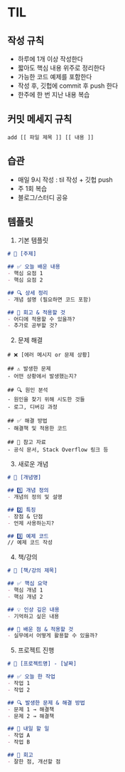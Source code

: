 # TIL

## 작성 규칙
- 하루에 1개 이상 작성한다
- 짧아도 핵심 내용 위주로 정리한다
- 가능한 코드 예제를 포함한다
- 작성 후, 깃헙에 commit 후 push 한다
- 한주에 한 번 지난 내용 복습

## 커밋 메세지 규칙
```
add [[ 파일 제목 ]] [[ 내용 ]]
```

## 습관
- 매일 9시 작성 : til 작성 + 깃헙 push
- 주 1회 복습
- 블로그/스터디 공유

## 템플릿
1. 기본 템플릿
```markdown
# 📌 [주제]

## ✅ 오늘 배운 내용
- 핵심 요점 1
- 핵심 요점 2

## 🔍 상세 정리
- 개념 설명 (필요하면 코드 포함)

## 🤔 회고 & 적용할 것
- 어디에 적용할 수 있을까?
- 추가로 공부할 것?
```
2. 문제 해결
```
# ❌ [에러 메시지 or 문제 상황]

## ⚠️ 발생한 문제
- 어떤 상황에서 발생했는지?

## 🔍 원인 분석
- 원인을 찾기 위해 시도한 것들
- 로그, 디버깅 과정

## ✅ 해결 방법
- 해결책 및 적용한 코드

## 🔗 참고 자료
- 공식 문서, Stack Overflow 링크 등
```
3. 새로운 개념
```markdown
# 📌 [개념명]

## 1️⃣ 개념 정의
- 개념의 정의 및 설명

## 2️⃣ 특징
- 장점 & 단점
- 언제 사용하는지?

## 3️⃣ 예제 코드
// 예제 코드 작성
```
4. 책/강의
```markdown
# 📖 [책/강의 제목]

## ✅ 핵심 요약
- 핵심 개념 1
- 핵심 개념 2

## 💡 인상 깊은 내용
- 기억하고 싶은 내용

## 🤔 배운 점 & 적용할 것
- 실무에서 어떻게 활용할 수 있을까?
```
5. 프로젝트 진행
```markdown
# 🚀 [프로젝트명] - [날짜]

## ✅ 오늘 한 작업
- 작업 1
- 작업 2

## 🔍 발생한 문제 & 해결 방법
- 문제 1 → 해결책
- 문제 2 → 해결책

## 🎯 내일 할 일
- 작업 A
- 작업 B

## 🤔 회고
- 잘한 점, 개선할 점
```